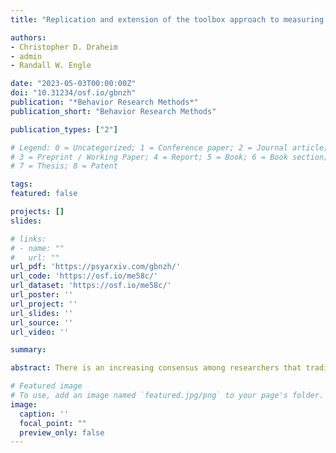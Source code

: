 ```yaml
---
title: "Replication and extension of the toolbox approach to measuring attention control"

authors:
- Christopher D. Draheim
- admin
- Randall W. Engle

date: "2023-05-03T00:00:00Z"
doi: "10.31234/osf.io/gbnzh"
publication: "*Behavior Research Methods*"
publication_short: "Behavior Research Methods"

publication_types: ["2"]

# Legend: 0 = Uncategorized; 1 = Conference paper; 2 = Journal article;
# 3 = Preprint / Working Paper; 4 = Report; 5 = Book; 6 = Book section;
# 7 = Thesis; 8 = Patent

tags:
featured: false

projects: []
slides: 

# links:
# - name: ""
#   url: ""
url_pdf: 'https://psyarxiv.com/gbnzh/'
url_code: 'https://osf.io/me58c/'
url_dataset: 'https://osf.io/me58c/'
url_poster: ''
url_project: ''
url_slides: ''
url_source: ''
url_video: ''

summary: 

abstract: There is an increasing consensus among researchers that traditional attention tasks do not validly index the attentional mechanisms that they are often used to assess. We recently tested and validated several existing, modified, and new tasks and found that accuracy-based and adaptive tasks were more reliable and valid measures of attention control than traditional ones, which typically rely on speeded responding and/or contrast comparisons in the form of difference scores (Draheim et al., 2021). With these improved measures, we found that attention control fully mediated the working memory capacity-fluid intelligence relationship, a novel finding that we argued has significant theoretical implications. The present study was both a follow-up and extension to this “toolbox approach” to measuring attention control. Here, we tested updated versions of several attention control tasks in a new dataset (N = 301) and found, with one exception, that these tasks remain strong indicators of attention control. The present study also replicated two important findings; 1) that attention control accounted for nearly all the variance in the relationship between working memory capacity and fluid intelligence, and 2) that the strong association found between attention control and other cognitive measures is not because the attention control tasks place strong demands on processing speed. These findings show that attention control can be measured as a reliable and valid individual differences construct and thatattention control shares substantial variance with other executive functions.

# Featured image
# To use, add an image named `featured.jpg/png` to your page's folder. 
image:
  caption: ''
  focal_point: ""
  preview_only: false
---
```



